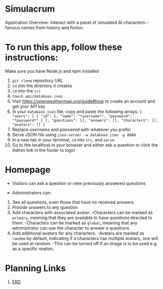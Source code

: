 # Simulacrum
Application Overview:
Interact with a panel of simulated AI characters--famous names from history and fiction.  

# To run this app, follow these instructions:
Make sure you have Node.js and npm installed
1. `git clone` repository URL
1. `cd` into the directory it creates
1. `cd` into the `src`
1. `touch api/database.json`
1. Visit <https://openweathermap.org/guide#how> to create an account and get your API key
1. In your `database.json` file, copy and paste the following arrays: 
    `{
        "users": [
          {
            "id": 1,
            "name": "*username*",
            "password": "*password*"
          }
        ],
        "questions": [],
        "answers": [],
        "characters": [],
        "avatars": []
    }`
1. Replace *username* and *password* with whatever you prefer
1. Serve JSON file using `json-server -w database.json -p 8088`
1. In a new tab in your terminal, `cd` into `src`, and `serve`
1. Go to the localhost in your browser and either ask a question or click the Admin link in the footer to login

# Homepage

* Visitors can ask a question or view previously answered questions

* Administrators can:
1. See all questions, even those that have no received answers
1. Provide answers to any question
1. Add characters with associated avatar. 
  -Characters can be marked as `primary`, meaning that they are available to have questions directed to them.
  -Characters can be marked as `global`, meaning that any administrator can use the character to answer a questions.
1. Add additional avatars for any characters.
  -Avatars are marked as `random` by default, indicating if a characters has multiple avatars, one will be used at random.
  -This can be turned off if an image is to be used e.g. as a specific reation.


# Planning Links
1. [ERD](https://dbdiagram.io/d/5fc6767f3a78976d7b7e1be0)
